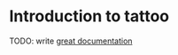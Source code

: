 # Introduction to tattoo

TODO: write [great documentation](http://jacobian.org/writing/what-to-write/)
